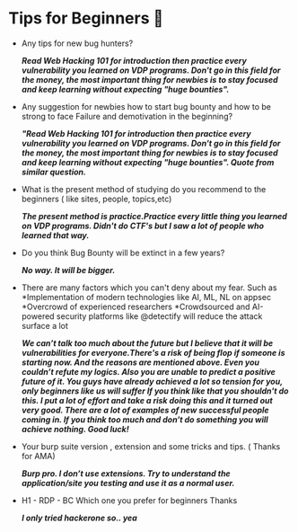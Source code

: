 # Tips for Beginners 🔰

- Any tips for new bug hunters?
 
   ***Read Web Hacking 101 for introduction then practice every vulnerability you learned on VDP programs. Don't go in this field for the money, the most important thing for newbies is to stay focused and keep learning without expecting "huge bounties".***

- Any suggestion for newbies how to start bug bounty and how to be strong to face Failure and demotivation in the beginning?

   ***"Read Web Hacking 101 for introduction then practice every vulnerability you learned on VDP programs. Don't go in this field for the money, the most important thing for newbies is to stay focused and keep learning without expecting "huge bounties".
 Quote from similar question.***

- What is the present method of studying do you recommend to the beginners ( like sites, people, topics,etc)

  ***The present method is practice.Practice every little thing you learned on VDP programs.
Didn't do CTF's but I saw a lot of people who learned that way.***

- Do you think Bug Bounty will be extinct in a few years?
 
  ***No way.
  It will be bigger.***

- There are many factors which you can't deny about my fear. Such as
*Implementation of modern technologies like AI, ML, NL on appsec
*Overcrowd of experienced researchers
*Crowdsourced and AI-powered security platforms like 
@detectify
 will reduce the attack surface a lot

    ***We can’t talk too much about the future but I believe that it will be vulnerabilities for everyone.There's a risk of being flop if someone is starting now. And the reasons are mentioned above. Even you couldn’t refute my logics. Also you are unable to predict a positive future of it. You guys have already achieved a lot so tension for you, only beginners like us will suffer
 If you think like that you shouldn't do this.
 I put a lot of effort and take a risk doing this and it turned out very good.
 There are a lot of examples of new successful people coming in.
 If you think too much and don't do something you will achieve nothing.
 Good luck!***

- Your burp suite version , extension and some tricks and tips.  ( Thanks for AMA)
 
   ***Burp pro. I don’t use extensions. Try to understand the application/site you testing and use it as a normal user.***

- H1 - RDP - BC
Which one you prefer for beginners 
Thanks 
   
   ***I only tried hackerone so.. yea***
